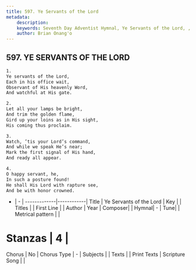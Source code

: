 ```yaml
---
title: 597. Ye Servants of the Lord
metadata:
    description: 
    keywords: Seventh Day Adventist Hymnal, Ye Servants of the Lord, , 
    author: Brian Onang'o
---
```



## 597. YE SERVANTS OF THE LORD

```txt
1.
Ye servants of the Lord,
Each in his office wait,
Observant of His heavenly Word,
And watchful at His gate.

2.
Let all your lamps be bright,
And trim the golden flame,
Gird up your loins as in His sight,
His coming thus proclaim.

3.
Watch, ’tis your Lord’s command,
And while we speak He’s near;
Mark the first signal of His hand,
And ready all appear.

4.
O happy servant, he,
In such a posture found!
He shall His Lord with rapture see,
And be with honor crowned.
```

- |   -  |
-------------|------------|
Title | Ye Servants of the Lord |
Key |  |
Titles |  |
First Line |  |
Author | 
Year | 
Composer|  |
Hymnal|  - |
Tune|  |
Metrical pattern | |
# Stanzas | 4 |
Chorus | No |
Chorus Type | - |
Subjects |  |
Texts |  |
Print Texts | 
Scripture Song |  |
  

